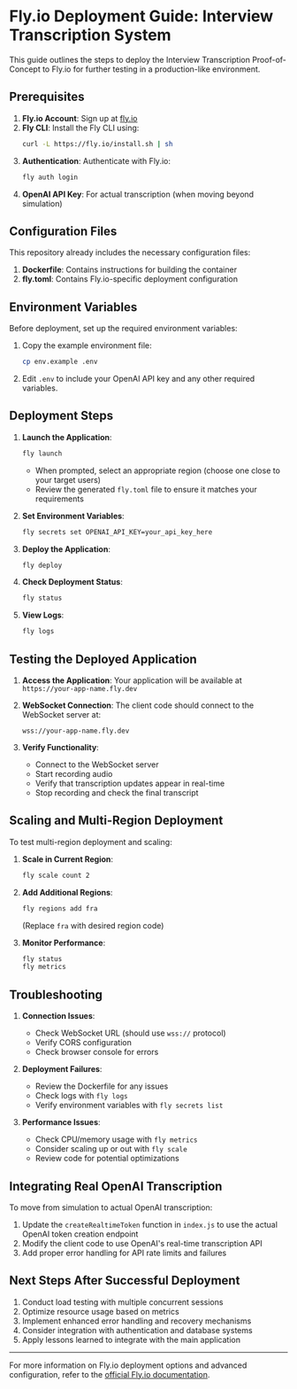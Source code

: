 # Fly.io Deployment Guide: Interview Transcription System

This guide outlines the steps to deploy the Interview Transcription Proof-of-Concept to Fly.io for further testing in a production-like environment.

## Prerequisites

1. **Fly.io Account**: Sign up at [fly.io](https://fly.io)
2. **Fly CLI**: Install the Fly CLI using:
   ```bash
   curl -L https://fly.io/install.sh | sh
   ```
3. **Authentication**: Authenticate with Fly.io:
   ```bash
   fly auth login
   ```
4. **OpenAI API Key**: For actual transcription (when moving beyond simulation)

## Configuration Files

This repository already includes the necessary configuration files:

1. **Dockerfile**: Contains instructions for building the container
2. **fly.toml**: Contains Fly.io-specific deployment configuration

## Environment Variables

Before deployment, set up the required environment variables:

1. Copy the example environment file:
   ```bash
   cp env.example .env
   ```

2. Edit `.env` to include your OpenAI API key and any other required variables.

## Deployment Steps

1. **Launch the Application**:
   ```bash
   fly launch
   ```
   - When prompted, select an appropriate region (choose one close to your target users)
   - Review the generated `fly.toml` file to ensure it matches your requirements

2. **Set Environment Variables**:
   ```bash
   fly secrets set OPENAI_API_KEY=your_api_key_here
   ```

3. **Deploy the Application**:
   ```bash
   fly deploy
   ```

4. **Check Deployment Status**:
   ```bash
   fly status
   ```

5. **View Logs**:
   ```bash
   fly logs
   ```

## Testing the Deployed Application

1. **Access the Application**:
   Your application will be available at `https://your-app-name.fly.dev`

2. **WebSocket Connection**:
   The client code should connect to the WebSocket server at:
   ```
   wss://your-app-name.fly.dev
   ```

3. **Verify Functionality**:
   - Connect to the WebSocket server
   - Start recording audio
   - Verify that transcription updates appear in real-time
   - Stop recording and check the final transcript

## Scaling and Multi-Region Deployment

To test multi-region deployment and scaling:

1. **Scale in Current Region**:
   ```bash
   fly scale count 2
   ```

2. **Add Additional Regions**:
   ```bash
   fly regions add fra
   ```
   (Replace `fra` with desired region code)

3. **Monitor Performance**:
   ```bash
   fly status
   fly metrics
   ```

## Troubleshooting

1. **Connection Issues**:
   - Check WebSocket URL (should use `wss://` protocol)
   - Verify CORS configuration
   - Check browser console for errors

2. **Deployment Failures**:
   - Review the Dockerfile for any issues
   - Check logs with `fly logs`
   - Verify environment variables with `fly secrets list`

3. **Performance Issues**:
   - Check CPU/memory usage with `fly metrics`
   - Consider scaling up or out with `fly scale`
   - Review code for potential optimizations

## Integrating Real OpenAI Transcription

To move from simulation to actual OpenAI transcription:

1. Update the `createRealtimeToken` function in `index.js` to use the actual OpenAI token creation endpoint
2. Modify the client code to use OpenAI's real-time transcription API
3. Add proper error handling for API rate limits and failures

## Next Steps After Successful Deployment

1. Conduct load testing with multiple concurrent sessions
2. Optimize resource usage based on metrics
3. Implement enhanced error handling and recovery mechanisms
4. Consider integration with authentication and database systems
5. Apply lessons learned to integrate with the main application

---

For more information on Fly.io deployment options and advanced configuration, refer to the [official Fly.io documentation](https://fly.io/docs/). 